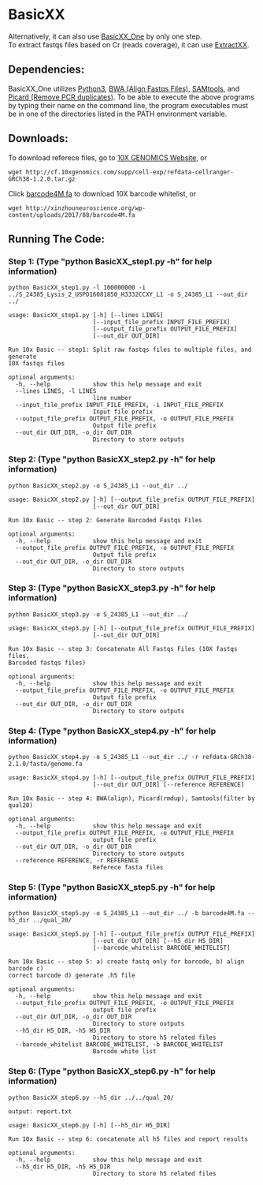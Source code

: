 # BasicXX
Alternatively, it can also use <a href="https://github.com/maiziex/BasicXX_One">BasicXX_One</a> by only one step. <br />
To extract fastqs files based on Cr (reads coverage), it can use <a href="https://github.com/maiziex/ExtractXX.git">ExtractXX</a>.

## Dependencies:
BasicXX_One utilizes <a href="https://www.python.org/downloads/">Python3</a>, <a href="http://bio-bwa.sourceforge.net/">BWA (Align Fastqs Files)</a>, <a href="http://samtools.sourceforge.net/">SAMtools</a>, and <a href="http://broadinstitute.github.io/picard/">Picard (Remove PCR duplicates)</a>. To be able to execute the above programs by typing their name on the command line, the program executables must be in one of the directories listed in the PATH environment variable.

## Downloads:
To download referece files, go to <a href="https://support.10xgenomics.com/single-cell-gene-expression/software/downloads/latest">10X GENOMICS Website</a>, or
```
wget http://cf.10xgenomics.com/supp/cell-exp/refdata-cellranger-GRCh38-1.2.0.tar.gz
```
Click <a href="http://xinzhouneuroscience.org/wp-content/uploads/2017/08/barcode4M.fa.zip">barcode4M.fa</a> to download 10X barcode whitelist, or 
```
wget http://xinzhouneuroscience.org/wp-content/uploads/2017/08/barcode4M.fa
```

## Running The Code:
### Step 1: (Type "python BasicXX_step1.py -h" for help information)
```
python BasicXX_step1.py -l 100000000 -i ../S_24385_Lysis_2_USPD16081850_H3332CCXY_L1 -o S_24385_L1 --out_dir ../
```
```
usage: BasicXX_step1.py [-h] [--lines LINES]
                        [--input_file_prefix INPUT_FILE_PREFIX]
                        [--output_file_prefix OUTPUT_FILE_PREFIX]
                        [--out_dir OUT_DIR]

Run 10x Basic -- step1: Split raw fastqs files to multiple files, and generate
10X fastqs files

optional arguments:
  -h, --help            show this help message and exit
  --lines LINES, -l LINES
                        line number
  --input_file_prefix INPUT_FILE_PREFIX, -i INPUT_FILE_PREFIX
                        Input file prefix
  --output_file_prefix OUTPUT_FILE_PREFIX, -o OUTPUT_FILE_PREFIX
                        Output file prefix
  --out_dir OUT_DIR, -o_dir OUT_DIR
                        Directory to store outputs
```

### Step 2: (Type "python BasicXX_step2.py -h" for help information)
```
python BasicXX_step2.py -o S_24385_L1 --out_dir ../
```
```
usage: BasicXX_step2.py [-h] [--output_file_prefix OUTPUT_FILE_PREFIX]
                        [--out_dir OUT_DIR]

Run 10x Basic -- step 2: Generate Barcoded Fastqs Files

optional arguments:
  -h, --help            show this help message and exit
  --output_file_prefix OUTPUT_FILE_PREFIX, -o OUTPUT_FILE_PREFIX
                        Output file prefix
  --out_dir OUT_DIR, -o_dir OUT_DIR
                        Directory to store outputs

```

### Step 3: (Type "python BasicXX_step3.py -h" for help information)
```
python BasicXX_step3.py -o S_24385_L1 --out_dir ../
```

```
usage: BasicXX_step3.py [-h] [--output_file_prefix OUTPUT_FILE_PREFIX]
                        [--out_dir OUT_DIR]

Run 10x Basic -- step 3: Concatenate All Fastqs Files (10X fastqs files,
Barcoded fastqs files)

optional arguments:
  -h, --help            show this help message and exit
  --output_file_prefix OUTPUT_FILE_PREFIX, -o OUTPUT_FILE_PREFIX
                        Output file prefix
  --out_dir OUT_DIR, -o_dir OUT_DIR
                        Directory to store outputs
```

### Step 4: (Type "python BasicXX_step4.py -h" for help information)
```
python BasicXX_step4.py -o S_24385_L1 --out_dir ../ -r refdata-GRCh38-2.1.0/fasta/genome.fa
```

```
usage: BasicXX_step4.py [-h] [--output_file_prefix OUTPUT_FILE_PREFIX]
                        [--out_dir OUT_DIR] [--reference REFERENCE]

Run 10x Basic -- step 4: BWA(align), Picard(rmdup), Samtools(filter by qual20)

optional arguments:
  -h, --help            show this help message and exit
  --output_file_prefix OUTPUT_FILE_PREFIX, -o OUTPUT_FILE_PREFIX
                        output file prefix
  --out_dir OUT_DIR, -o_dir OUT_DIR
                        Directory to store outputs
  --reference REFERENCE, -r REFERENCE
                        Referece fasta files
```

### Step 5: (Type "python BasicXX_step5.py -h" for help information)
```
python BasicXX_step5.py -o S_24385_L1 --out_dir ../ -b barcode4M.fa --h5_dir ../qual_20/
```

```
usage: BasicXX_step5.py [-h] [--output_file_prefix OUTPUT_FILE_PREFIX]
                        [--out_dir OUT_DIR] [--h5_dir H5_DIR]
                        [--barcode_whitelist BARCODE_WHITELIST]

Run 10x Basic -- step 5: a) create fastq only for barcode, b) align barcode c)
correct barcode d) generate .h5 file

optional arguments:
  -h, --help            show this help message and exit
  --output_file_prefix OUTPUT_FILE_PREFIX, -o OUTPUT_FILE_PREFIX
                        output file prefix
  --out_dir OUT_DIR, -o_dir OUT_DIR
                        Directory to store outputs
  --h5_dir H5_DIR, -h5 H5_DIR
                        Directory to store h5 related files
  --barcode_whitelist BARCODE_WHITELIST, -b BARCODE_WHITELIST
                        Barcode white list
```

### Step 6: (Type "python BasicXX_step6.py -h" for help information)
```
python BasicXX_step6.py --h5_dir ../../qual_20/
```
```
output: report.txt
```

```
usage: BasicXX_step6.py [-h] [--h5_dir H5_DIR]

Run 10x Basic -- step 6: concatenate all h5 files and report results

optional arguments:
  -h, --help            show this help message and exit
  --h5_dir H5_DIR, -h5 H5_DIR
                        Directory to store h5 related files
```
